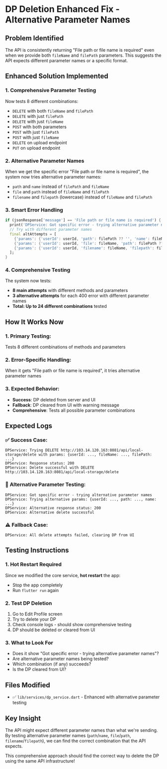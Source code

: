# DP Deletion Enhanced Fix - Alternative Parameter Names

## Problem Identified
The API is consistently returning "File path or file name is required" even when we provide both `fileName` and `filePath` parameters. This suggests the API expects different parameter names or a specific format.

## Enhanced Solution Implemented

### 1. **Comprehensive Parameter Testing**
Now tests 8 different combinations:
- `DELETE` with both `fileName` and `filePath`
- `DELETE` with just `filePath`
- `DELETE` with just `fileName`
- `POST` with both parameters
- `POST` with just `filePath`
- `POST` with just `fileName`
- `DELETE` on upload endpoint
- `PUT` on upload endpoint

### 2. **Alternative Parameter Names**
When we get the specific error "File path or file name is required", the system now tries alternative parameter names:
- `path` and `name` instead of `filePath` and `fileName`
- `file` and `path` instead of `fileName` and `filePath`
- `filename` and `filepath` (lowercase) instead of `fileName` and `filePath`

### 3. **Smart Error Handling**
```dart
if (jsonResponse['message'] == 'File path or file name is required') {
  print('DPService: Got specific error - trying alternative parameter names');
  // Try with different parameter names
  final altAttempts = [
    {'params': {'userId': userId, 'path': filePath ?? '', 'name': fileName}},
    {'params': {'userId': userId, 'file': fileName, 'path': filePath ?? ''}},
    {'params': {'userId': userId, 'filename': fileName, 'filepath': filePath ?? ''}},
  ];
}
```

### 4. **Comprehensive Testing**
The system now tests:
- **8 main attempts** with different methods and parameters
- **3 alternative attempts** for each 400 error with different parameter names
- **Total: Up to 24 different combinations** tested

## How It Works Now

### 1. **Primary Testing**:
Tests 8 different combinations of methods and parameters

### 2. **Error-Specific Handling**:
When it gets "File path or file name is required", it tries alternative parameter names

### 3. **Expected Behavior**:
- **Success**: DP deleted from server and UI
- **Fallback**: DP cleared from UI with warning message
- **Comprehensive**: Tests all possible parameter combinations

## Expected Logs

### ✅ **Success Case**:
```
DPService: Trying DELETE http://103.14.120.163:8081/api/local-storage/delete with params: {userId: ..., fileName: ..., filePath: ...}
DPService: Response status: 200
DPService: Delete successful with DELETE http://103.14.120.163:8081/api/local-storage/delete
```

### 🔄 **Alternative Parameter Testing**:
```
DPService: Got specific error - trying alternative parameter names
DPService: Trying alternative params: {userId: ..., path: ..., name: ...}
DPService: Alternative response status: 200
DPService: Alternative delete successful
```

### ⚠️ **Fallback Case**:
```
DPService: All delete attempts failed, clearing DP from UI
```

## Testing Instructions

### 1. **Hot Restart Required**
Since we modified the core service, **hot restart** the app:
- Stop the app completely
- Run `flutter run` again

### 2. **Test DP Deletion**
1. Go to Edit Profile screen
2. Try to delete your DP
3. Check console logs - should show comprehensive testing
4. DP should be deleted or cleared from UI

### 3. **What to Look For**
- Does it show "Got specific error - trying alternative parameter names"?
- Are alternative parameter names being tested?
- Which combination (if any) succeeds?
- Is the DP cleared from UI?

## Files Modified
- ✅ `lib/services/dp_service.dart` - Enhanced with alternative parameter testing

## Key Insight
The API might expect different parameter names than what we're sending. By testing alternative parameter names (`path`/`name`, `file`/`path`, `filename`/`filepath`), we can find the correct combination that the API expects.

This comprehensive approach should find the correct way to delete the DP using the same API infrastructure!